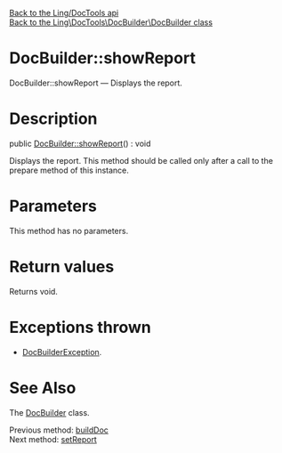 [Back to the Ling/DocTools api](https://github.com/lingtalfi/DocTools/blob/master/doc/api/Ling/DocTools.md)<br>
[Back to the Ling\DocTools\DocBuilder\DocBuilder class](https://github.com/lingtalfi/DocTools/blob/master/doc/api/Ling/DocTools/DocBuilder/DocBuilder.md)


DocBuilder::showReport
================



DocBuilder::showReport — Displays the report.




Description
================


public [DocBuilder::showReport](https://github.com/lingtalfi/DocTools/blob/master/doc/api/Ling/DocTools/DocBuilder/DocBuilder/showReport.md)() : void




Displays the report.
This method should be called only after a call to the prepare method of this instance.




Parameters
================

This method has no parameters.


Return values
================

Returns void.


Exceptions thrown
================

- [DocBuilderException](https://github.com/lingtalfi/DocTools/blob/master/doc/api/Ling/DocTools/Exception/DocBuilderException.md).&nbsp;







See Also
================

The [DocBuilder](https://github.com/lingtalfi/DocTools/blob/master/doc/api/Ling/DocTools/DocBuilder/DocBuilder.md) class.

Previous method: [buildDoc](https://github.com/lingtalfi/DocTools/blob/master/doc/api/Ling/DocTools/DocBuilder/DocBuilder/buildDoc.md)<br>Next method: [setReport](https://github.com/lingtalfi/DocTools/blob/master/doc/api/Ling/DocTools/DocBuilder/DocBuilder/setReport.md)<br>

